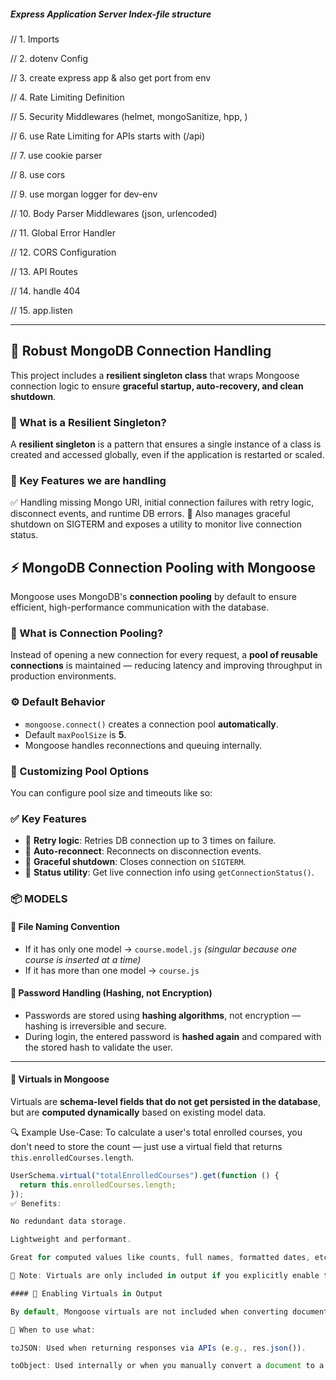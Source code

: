 #####       Express Application Server Index-file  structure   #####


// 1. Imports

// 2. dotenv Config

// 3. create express app & also get port from env

// 4. Rate Limiting Definition

// 5. Security Middlewares (helmet, mongoSanitize, hpp, )

// 6. use Rate Limiting for APIs starts with (/api)

// 7. use cookie parser

// 8. use cors

// 9. use morgan logger for dev-env

// 10. Body Parser Middlewares (json, urlencoded)

// 11. Global Error Handler

// 12. CORS Configuration

// 13. API Routes

// 14. handle 404

// 15. app.listen

------------------------------------------------------------------------------------------------------------------------

## 🧩 Robust MongoDB Connection Handling

This project includes a **resilient singleton class** that wraps Mongoose connection logic to ensure **graceful startup, auto-recovery, and clean shutdown**.

### 🧠 What is a Resilient Singleton?
A **resilient singleton** is a pattern that ensures a single instance of a class is created and accessed globally, even if the application is restarted or scaled.

### 🎯 Key Features we are handling

✅ Handling missing Mongo URI, initial connection failures with retry logic, disconnect events, and runtime DB errors.
🧹 Also manages graceful shutdown on SIGTERM and exposes a utility to monitor live connection status.


## ⚡ MongoDB Connection Pooling with Mongoose

Mongoose uses MongoDB's **connection pooling** by default to ensure efficient, high-performance communication with the database.

### 🧠 What is Connection Pooling?
Instead of opening a new connection for every request, a **pool of reusable connections** is maintained — reducing latency and improving throughput in production environments.

### ⚙️ Default Behavior
- `mongoose.connect()` creates a connection pool **automatically**.
- Default `maxPoolSize` is **5**.
- Mongoose handles reconnections and queuing internally.

### 🔧 Customizing Pool Options
You can configure pool size and timeouts like so:



### ✅ Key Features

- 🔁 **Retry logic**: Retries DB connection up to 3 times on failure.
- 🔄 **Auto-reconnect**: Reconnects on disconnection events.
- 🧹 **Graceful shutdown**: Closes connection on `SIGTERM`.
- 🧪 **Status utility**: Get live connection info using `getConnectionStatus()`.



### 📦 MODELS

#### 📄 File Naming Convention
- If it has only one model → `course.model.js` *(singular because one course is inserted at a time)*
- If it has more than one model → `course.js`

#### 🔐 Password Handling (Hashing, not Encryption)
- Passwords are stored using **hashing algorithms**, not encryption — hashing is irreversible and secure.
- During login, the entered password is **hashed again** and compared with the stored hash to validate the user.




-----------------------------------------------------------------------------------------------------------------------


#### 🧮 Virtuals in Mongoose

Virtuals are **schema-level fields that do not get persisted in the database**, but are **computed dynamically** based on existing model data.

🔍 Example Use-Case:
To calculate a user's total enrolled courses, you don't need to store the count — just use a virtual field that returns `this.enrolledCourses.length`.

```js
UserSchema.virtual("totalEnrolledCourses").get(function () {
  return this.enrolledCourses.length;
});
✅ Benefits:

No redundant data storage.

Lightweight and performant.

Great for computed values like counts, full names, formatted dates, etc.

🧠 Note: Virtuals are only included in output if you explicitly enable them using .toObject({ virtuals: true }) or .toJSON({ virtuals: true }).

#### 🔄 Enabling Virtuals in Output

By default, Mongoose virtuals are not included when converting documents to JSON or plain objects. To include them, you must explicitly enable them using:

🧠 When to use what:

toJSON: Used when returning responses via APIs (e.g., res.json()).

toObject: Used internally or when you manually convert a document to a plain JavaScript object (e.g., for transformations or manipulation).